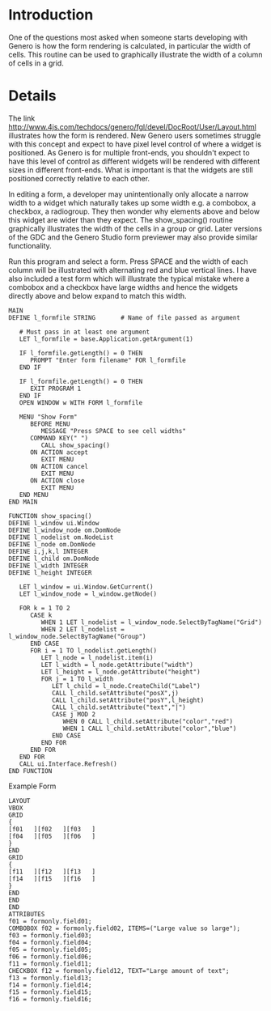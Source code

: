 # Introduction #

One of the questions most asked when someone starts developing with Genero is how the form rendering is calculated, in particular the width of cells.  This routine can be used to graphically illustrate the width of a column of cells in a grid.

# Details #

The link http://www.4js.com/techdocs/genero/fgl/devel/DocRoot/User/Layout.html illustrates how the form is rendered.  New Genero users sometimes struggle with this concept and expect to have pixel level control of where a widget is positioned.  As Genero is for multiple front-ends, you shouldn't expect to have this level of control as different widgets will be rendered with different sizes in different front-ends.  What is important is that the widgets are still positioned correctly relative to each other.

In editing a form, a developer may unintentionally only allocate a narrow width to a widget which naturally takes up some width e.g. a combobox, a checkbox, a radiogroup.  They then wonder why elements above and below this widget are wider than they expect.  The show\_spacing() routine graphically illustrates the width of the cells in a group or grid. Later versions of the GDC and the Genero Studio form previewer may also provide similar functionality.

Run this program and select a form.  Press SPACE and the width of each column will be illustrated with alternating red and blue vertical lines.  I have also included a test form which will illustrate the typical mistake where a combobox and a checkbox have large widths and hence the widgets directly above and below expand to match this width.

```
MAIN
DEFINE l_formfile STRING       # Name of file passed as argument

   # Must pass in at least one argument
   LET l_formfile = base.Application.getArgument(1)

   IF l_formfile.getLength() = 0 THEN
      PROMPT "Enter form filename" FOR l_formfile
   END IF

   IF l_formfile.getLength() = 0 THEN
      EXIT PROGRAM 1
   END IF
   OPEN WINDOW w WITH FORM l_formfile

   MENU "Show Form"
      BEFORE MENU
         MESSAGE "Press SPACE to see cell widths"
      COMMAND KEY(" ")
         CALL show_spacing()
      ON ACTION accept
         EXIT MENU
      ON ACTION cancel
         EXIT MENU
      ON ACTION close
         EXIT MENU
   END MENU
END MAIN

FUNCTION show_spacing()
DEFINE l_window ui.Window
DEFINE l_window_node om.DomNode
DEFINE l_nodelist om.NodeList
DEFINE l_node om.DomNode
DEFINE i,j,k,l INTEGER
DEFINE l_child om.DomNode
DEFINE l_width INTEGER
DEFINE l_height INTEGER

   LET l_window = ui.Window.GetCurrent()
   LET l_window_node = l_window.getNode()

   FOR k = 1 TO 2
      CASE k
         WHEN 1 LET l_nodelist = l_window_node.SelectByTagName("Grid")
         WHEN 2 LET l_nodelist = l_window_node.SelectByTagName("Group")
      END CASE
      FOR i = 1 TO l_nodelist.getLength()
         LET l_node = l_nodelist.item(i)
         LET l_width = l_node.getAttribute("width")
         LET l_height = l_node.getAttribute("height")
         FOR j = 1 TO l_width
            LET l_child = l_node.CreateChild("Label")
            CALL l_child.setAttribute("posX",j)
            CALL l_child.setAttribute("posY",l_height)
            CALL l_child.setAttribute("text","|")
            CASE j MOD 2
               WHEN 0 CALL l_child.setAttribute("color","red")
               WHEN 1 CALL l_child.setAttribute("color","blue")
            END CASE
         END FOR
      END FOR
   END FOR
   CALL ui.Interface.Refresh()
END FUNCTION

```


Example Form

```
LAYOUT
VBOX
GRID
{
[f01   ][f02   ][f03   ]
[f04   ][f05   ][f06   ]
}
END
GRID
{
[f11   ][f12   ][f13   ]
[f14   ][f15   ][f16   ]
}
END
END
END
ATTRIBUTES
f01 = formonly.field01;
COMBOBOX f02 = formonly.field02, ITEMS=("Large value so large");
f03 = formonly.field03;
f04 = formonly.field04;
f05 = formonly.field05;
f06 = formonly.field06;
f11 = formonly.field11;
CHECKBOX f12 = formonly.field12, TEXT="Large amount of text";
f13 = formonly.field13;
f14 = formonly.field14;
f15 = formonly.field15;
f16 = formonly.field16;


```